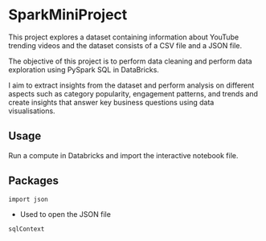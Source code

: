 # SparkMiniProject

This project explores a dataset containing information about YouTube trending videos and the dataset consists of a CSV file and a JSON file.

The objective of this project is to perform data cleaning and perform data exploration using PySpark SQL in DataBricks. 

I aim to extract insights from the dataset and perform analysis on different aspects such as category popularity, engagement patterns, and trends and create insights that answer key business questions using data visualisations.

## Usage

Run a compute in Databricks and import the interactive notebook file.

## Packages
```
import json
```
- Used to open the JSON file

```
sqlContext
```
